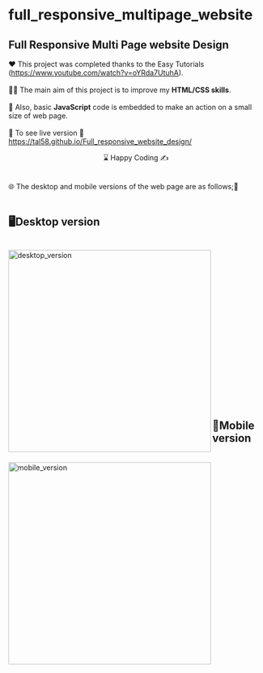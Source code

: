 # full_responsive_multipage_website
## Full Responsive Multi Page website Design 

❤️ This project was completed thanks to the Easy Tutorials (https://www.youtube.com/watch?v=oYRda7UtuhA). 
<br>
<br>
👨‍💻 The main aim of this project is to improve my <b>HTML/CSS skills</b>.
<br><br>
🎯 Also, basic <b>JavaScript</b> code is embedded to make an action on a small size of web page.
<br><br>
🔗 To see live version 🎯https://tal58.github.io/Full_responsive_website_design/
<br>
<center> ⌛ Happy Coding  ✍ </center>
<br><br>
🌐 The desktop and mobile versions of the web page are as follows;🧭
<br><br>

## 🖥️Desktop version
<br>
<img src="desktop_version.gif" width="400" height="400" align="left" alt="desktop_version">
<br>
<br>
<br>
<br>
<br>
<br>
<br>
<br>
<br>
<br><br><br><br><br><br><br><br><br>

## 📱Mobile version
<br>
<img src="mobile_version.gif" width="400" height="400" align="left" alt="mobile_version">




